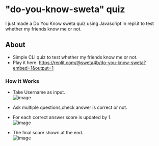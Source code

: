 # "do-you-know-sweta" quiz
I just made a Do You Know sweta quiz using Javascript in repl.it to test whether my friends know me or not.

## About
* Simple CLI quiz to test whether my friends know me or not.
* Play it here: https://replit.com/@sweta4b/do-you-know-sweta?embed=1&output=1

### How it Works
* Take Username as input. <br />
![image](https://user-images.githubusercontent.com/110299602/208465966-0eb0ae23-5b5d-46f5-9a3a-6e153d993b1c.png)

* Ask multiple questions,check answer is correct or not.
* For each correct answer score is updated by 1.<br/>
![image](https://user-images.githubusercontent.com/110299602/208466994-5dc482b5-0184-4073-9607-90b7684e70e7.png)

* The final score shown at the end.</br>
![image](https://user-images.githubusercontent.com/110299602/208467236-2463e0ee-1d7e-42dd-baa6-c30ba0d9ac38.png)
